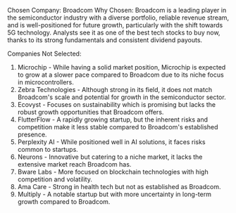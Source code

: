 Chosen Company: Broadcom
Why Chosen: Broadcom is a leading player in the semiconductor industry with a diverse portfolio, reliable revenue stream, and is well-positioned for future growth, particularly with the shift towards 5G technology. Analysts see it as one of the best tech stocks to buy now, thanks to its strong fundamentals and consistent dividend payouts.

Companies Not Selected:
1. Microchip - While having a solid market position, Microchip is expected to grow at a slower pace compared to Broadcom due to its niche focus in microcontrollers.
2. Zebra Technologies - Although strong in its field, it does not match Broadcom's scale and potential for growth in the semiconductor sector.
3. Ecovyst - Focuses on sustainability which is promising but lacks the robust growth opportunities that Broadcom offers.
4. FlutterFlow - A rapidly growing startup, but the inherent risks and competition make it less stable compared to Broadcom's established presence.
5. Perplexity AI - While positioned well in AI solutions, it faces risks common to startups.
6. Neurons - Innovative but catering to a niche market, it lacks the extensive market reach Broadcom has.
7. Bware Labs - More focused on blockchain technologies with high competition and volatility.
8. Ama Care - Strong in health tech but not as established as Broadcom.
9. Multiply - A notable startup but with more uncertainty in long-term growth compared to Broadcom.